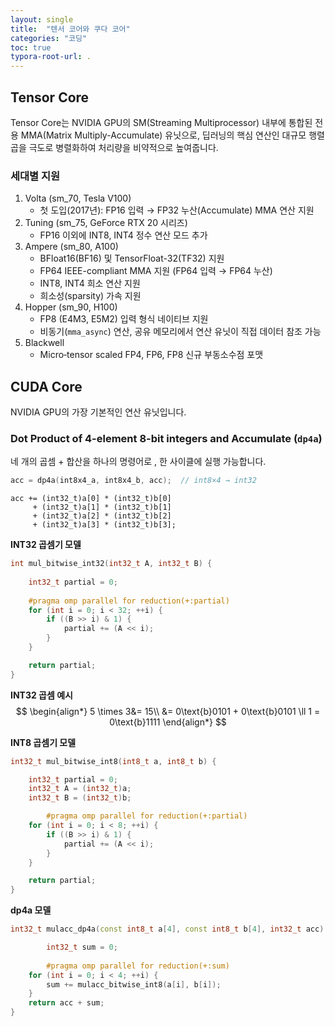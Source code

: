 ```yaml
---
layout: single
title:  "텐서 코어와 쿠다 코어"
categories: "코딩"
toc: true
typora-root-url: .
---
```


## Tensor Core 

Tensor Core는 NVIDIA GPU의 SM(Streaming Multiprocessor) 내부에 통합된 전용 MMA(Matrix Multiply-Accumulate) 유닛으로, 딥러닝의 핵심 연산인 대규모 행렬 곱을 극도로 병렬화하여 처리량을 비약적으로 높여줍니다. 

### 세대별 지원

1. Volta (sm_70, Tesla V100)
   - 첫 도입(2017년): FP16 입력 $\rightarrow$ FP32 누산(Accumulate) MMA 연산 지원 
2. Tuning (sm_75, GeForce RTX 20 시리즈)
   - FP16 이외에 INT8, INT4 정수 연산 모드 추가 
3. Ampere (sm_80, A100)
   - BFloat16(BF16) 및 TensorFloat-32(TF32) 지원 
   - FP64 IEEE-compliant MMA 지원 (FP64 입력 $\rightarrow$ FP64 누산)
   - INT8, INT4 희소 연산 지원 
   - 희소성(sparsity) 가속 지원 
4. Hopper (sm_90, H100)
   - FP8 (E4M3, E5M2) 입력 형식 네이티브 지원
   - 비동기(`mma_async`) 연산, 공유 메모리에서 연산 유닛이 직접 데이터 참조 가능  
5. Blackwell
   - Micro‑tensor scaled FP4, FP6, FP8 신규 부동소수점 포맷

## CUDA Core 

NVIDIA GPU의 가장 기본적인 연산 유닛입니다.

### Dot Product of 4-element 8-bit integers and Accumulate (`dp4a`)

네 개의 곱셈 + 합산을 하나의 명령어로 , 한 사이클에 실행 가능합니다. 

```C++
acc = dp4a(int8x4_a, int8x4_b, acc);  // int8×4 → int32
```

```C+++
acc += (int32_t)a[0] * (int32_t)b[0]
     + (int32_t)a[1] * (int32_t)b[1]
     + (int32_t)a[2] * (int32_t)b[2]
     + (int32_t)a[3] * (int32_t)b[3];
```

**INT32 곱셈기 모델**

```c++
int mul_bitwise_int32(int32_t A, int32_t B) {
  
  	int32_t partial = 0;
  
    #pragma omp parallel for reduction(+:partial)
    for (int i = 0; i < 32; ++i) {
        if ((B >> i) & 1) {
            partial += (A << i);
        }
    }

    return partial;
}

```

**INT32 곱셈 예시**
$$
\begin{align*}
5  \times 3&= 15\\
&= 0\text{b}0101 + 0\text{b}0101 \ll 1 = 0\text{b}1111
\end{align*}
$$


**INT8 곱셈기 모델**

```c++
int32_t mul_bitwise_int8(int8_t a, int8_t b) {

  	int32_t partial = 0;
    int32_t A = (int32_t)a;
    int32_t B = (int32_t)b;

		#pragma omp parallel for reduction(+:partial)
    for (int i = 0; i < 8; ++i) {
        if ((B >> i) & 1) {
            partial += (A << i); 
        }
    }

    return partial;
}
```

**dp4a 모델** 

```C++
int32_t mulacc_dp4a(const int8_t a[4], const int8_t b[4], int32_t acc) {

		int32_t sum = 0;
  
		#pragma omp parallel for reduction(+:sum)
    for (int i = 0; i < 4; ++i) {
        sum += mulacc_bitwise_int8(a[i], b[i]);
    }
    return acc + sum;
}
```









